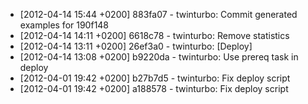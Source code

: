 * [2012-04-14 15:44 +0200] 883fa07 - twinturbo: Commit generated examples for 190f148
* [2012-04-14 14:11 +0200] 6618c78 - twinturbo: Remove statistics
* [2012-04-14 13:11 +0200] 26ef3a0 - twinturbo: [Deploy]
* [2012-04-14 13:08 +0200] b9220da - twinturbo: Use prereq task in deploy
* [2012-04-01 19:42 +0200] b27b7d5 - twinturbo: Fix deploy script
* [2012-04-01 19:42 +0200] a188578 - twinturbo: Fix deploy script
